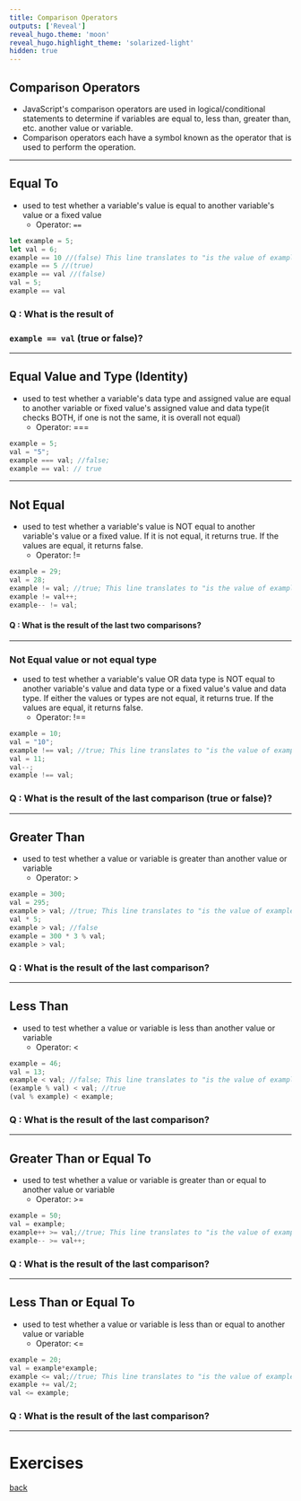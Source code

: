 ```yaml
---
title: Comparison Operators
outputs: ['Reveal']
reveal_hugo.theme: 'moon'
reveal_hugo.highlight_theme: 'solarized-light'
hidden: true
---
```


## Comparison Operators 

* JavaScript's comparison operators are used in logical/conditional statements to determine if variables are equal to, less than, greater than, etc. another value or variable.
* Comparison operators each have a symbol known as the operator that is used to perform the operation.

---
## Equal To

* used to test whether a variable's value is equal to another variable's value or a fixed value
  * Operator: `==`
  
```js
let example = 5;
let val = 6;
example == 10 //(false) This line translates to "is the value of example equal to 10?"
example == 5 //(true)
example == val //(false)
val = 5;
example == val 
```

### Q : What is the result of 
### `example == val` (true or false)?

---

## Equal Value and Type (Identity)

* used to test whether a variable's data type and assigned value are equal to another variable or fixed value's assigned value and data type(it checks BOTH, if one is not the same, it is overall not equal)
  * Operator: ===

```js
example = 5;
val = "5";
example === val; //false; 
example == val: // true
```
---

## Not Equal
* used to test whether a variable's value is NOT equal to another variable's value or a fixed value. If it is not equal, it returns true. If the values are equal, it returns false.
  * Operator: !=

```js
example = 29;
val = 28;
example != val; //true; This line translates to "is the value of example not equal to the value of val? 
example != val++;
example-- != val;
```

#### Q : What is the result of the last two comparisons?

---

### Not Equal value or not equal type 

* used to test whether a variable's value OR data type is NOT equal to another variable's value and data type or a fixed value's value and data type. If either the values or types are not equal, it returns true. If the values are equal, it returns false.
  * Operator: !==

```js
example = 10;
val = "10";
example !== val; //true; This line translates to "is the value of example not equal to the value of val, and is the data type of example also not the same as the data type of val? 
val = 11;
val--;
example !== val;
```

### Q : What is the result of the last comparison (true or false)?

---

## Greater Than
* used to test whether a value or variable is greater than another value or variable
  * Operator: >

```js
example = 300;
val = 295;
example > val; //true; This line translates to "is the value of example greater than the value of val?"
val * 5;
example > val; //false
example = 300 * 3 % val;
example > val;
```

### Q : What is the result of the last comparison?

---

## Less Than 
* used to test whether a value or variable is less than another value or variable
  * Operator: <

```js   
example = 46;
val = 13;
example < val; //false; This line translates to "is the value of example less than the value of val?"
(example % val) < val; //true
(val % example) < example; 
```

### Q : What is the result of the last comparison?

---

## Greater Than or Equal To 
* used to test whether a value or variable is greater than or equal to another value or variable
  * Operator: >=

```js
example = 50;
val = example;
example++ >= val;//true; This line translates to "is the value of example+1 greater than or equal to the value of val?"
example-- >= val++; 
```

### Q : What is the result of the last comparison?

---

## Less Than or Equal To
* used to test whether a value or variable is less than or equal to another value or variable
  * Operator: <=

```js
example = 20;
val = example*example;
example <= val;//true; This line translates to "is the value of example less than or equal to the value of val?"
example += val/2;
val <= example;
```

### Q : What is the result of the last comparison?

---
# Exercises

[back](..)